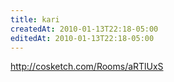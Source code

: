 ```yaml
---
title: kari
createdAt: 2010-01-13T22:18-05:00
editedAt: 2010-01-13T22:18-05:00
---
```


http://cosketch.com/Rooms/aRTlUxS

